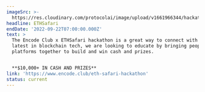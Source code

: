 ```yaml
---
imageSrc: >-
  https://res.cloudinary.com/protocolai/image/upload/v1661966344/hackathons/ethsafari_2022_u7phq3.png
headline: ETHSafari
endDate: '2022-09-22T07:00:00.000Z'
text: >
  The Encode Club x ETHSafari hackathon is a great way to connect with the
  latest in blockchain tech, we are looking to educate by bringing people and
  platforms together to build and win cash and prizes.


  **$10,000+ IN CASH AND PRIZES**
link: 'https://www.encode.club/eth-safari-hackathon'
status: current
---
```


